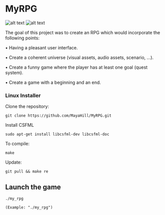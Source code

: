 # MyRPG

<img src="https://i.postimg.cc/LsdkxTQJ/start-village.png" alt="alt text">

<img src="https://i.postimg.cc/8CBvtVrY/combat-example.png" alt="alt text">

The goal of this project was to create an RPG which would incorporate the following points:

• Having a pleasant user interface.

• Create a coherent universe (visual assets, audio assets, scenario, ...).

• Create a funny game where the player has at least one goal (quest system).

• Create a game with a beginning and an end.

### Linux Installer

Clone the repository:

    git clone https://github.com/MayaHill/MyRPG.git

Install CSFML

    sudo apt-get install libcsfml-dev libcsfml-doc

To compile:

    make

Update:

    git pull && make re

## Launch the game

    ./my_rpg
    
    (Example: "./my_rpg")
